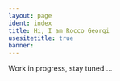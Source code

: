 ```yaml
---
layout: page
ident: index
title: Hi, I am Rocco Georgi
usesitetitle: true
banner: 
---
```


Work in progress, stay tuned ...
